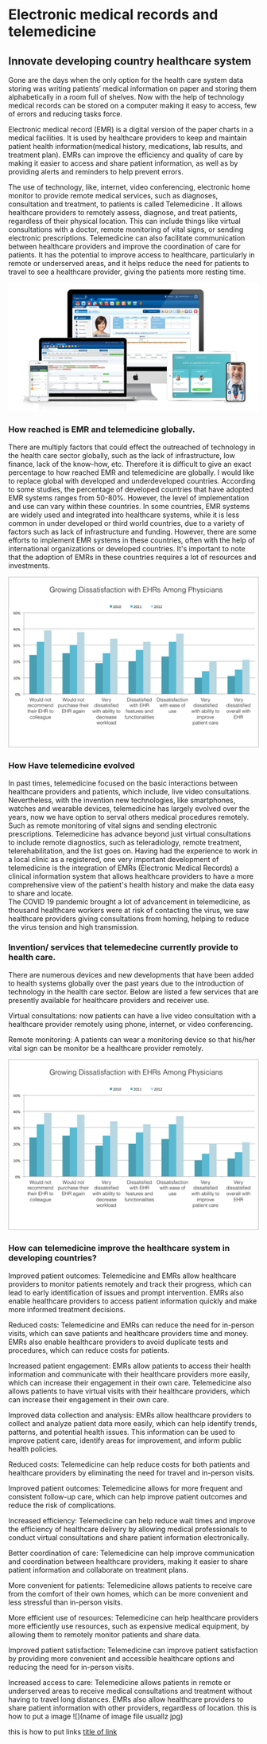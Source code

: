#  Electronic medical records and telemedicine

## Innovate developing country healthcare system

Gone are the days when the only option for the health care system data storing was writing patients’ medical information on paper and storing them alphabetically in a room full of shelves. Now with the help of technology medical records can be stored on a computer making it easy to access, few of errors and reducing tasks force. 

Electronic medical record (EMR) is a digital version of the paper charts in a medical facilities. It is used by healthcare providers to keep and maintain patient health information(medical history, medications, lab results, and treatment plan). EMRs can improve the efficiency and quality of care by making it easier to access and share patient information, as well as by providing alerts and reminders to help prevent errors. 

The use of technology, like, internet, video conferencing, electronic home monitor to provide remote medical services, such as diagnoses, consultation and treatment, to patients is called Telemedicine . It allows healthcare providers to remotely assess, diagnose, and treat patients, regardless of their physical location. This can include things like virtual consultations with a doctor, remote monitoring of vital signs, or sending electronic prescriptions. Telemedicine can also facilitate communication between healthcare providers and improve the coordination of care for patients. It has the potential to improve access to healthcare, particularly in remote or underserved areas, and it helps reduce the need for patients to travel to see a healthcare provider, giving the patients more resting time. 

![](imr.jpeg)

### How reached is EMR and telemedicine globally. 
There are multiply factors that could effect the outreached of technology in the health care sector globally, such as the lack of infrastructure, low finance, lack of the know-how, etc. Therefore it is difficult to give an exact percentage to how reached EMR and telemedicine are globally. I would like to replace global with developed and underdeveloped countries. According to some studies, the percentage of developed countries that have adopted EMR systems ranges from 50-80%. However, the level of implementation and use can vary within these countries. In some countries, EMR systems are widely used and integrated into healthcare systems, while it is less common in under developed or third world countries, due to a variety of factors such as lack of infrastructure and funding. However, there are some efforts to implement EMR systems in these countries, often with the help of international organizations or developed countries. It's important to note that the adoption of EMRs in these countries requires a lot of resources and investments. 

![](graph.jpeg)

### How Have telemedicine evolved
In past times, telemedicine focused on the basic interactions between healthcare providers and patients, which include, live video consultations. Nevertheless, with the invention new technologies, like smartphones, watches and wearable devices, telemedicine has largely evolved over the years, now we have option to serval others medical procedures remotely. Such as remote monitoring of vital signs and sending electronic prescriptions. 
Telemedicine has advance beyond just virtual consultations to include remote diagnostics, such as teleradiology, remote treatment, telerehabilitation, and the list goes on. 
Having had the experience to work in a local clinic as a registered,  one very important development of telemedicine is the integration of EMRs (Electronic Medical Records) a clinical information system that allows healthcare providers to have a more comprehensive view of the patient's health history and make the data easy to share and locate.  
The COVID 19 pandemic brought a lot of advancement in telemedicine, as thousand healthcare workers were at risk of contacting the virus, we saw healthcare providers giving consultations from homing, helping to reduce the virus tension and high transmission. 

### Invention/ services that telemedecine currently provide to health care.  

There are numerous devices and new developments that have been added to health systems globally over the past years due to the introduction of technology in the health care sector. Below are listed a few services that are presently available for healthcare providers and receiver use.  

Virtual consultations: now patients can have a live video consultation with a healthcare provider remotely using phone, internet, or video conferencing. 

Remote monitoring: A patients can wear a monitoring device so that his/her vital sign can be monitor be a healthcare provider remotely.  

![](graph.jpeg)

### How can telemedicine improve the healthcare system in developing countries?  

  
Improved patient outcomes: Telemedicine and EMRs allow healthcare providers to monitor patients remotely and track their progress, which can lead to early identification of issues and prompt intervention. EMRs also enable healthcare providers to access patient information quickly and make more informed treatment decisions. 

Reduced costs: Telemedicine and EMRs can reduce the need for in-person visits, which can save patients and healthcare providers time and money. EMRs also enable healthcare providers to avoid duplicate tests and procedures, which can reduce costs for patients. 

Increased patient engagement: EMRs allow patients to access their health information and communicate with their healthcare providers more easily, which can increase their engagement in their own care. Telemedicine also allows patients to have virtual visits with their healthcare providers, which can increase their engagement in their own care. 

Improved data collection and analysis: EMRs allow healthcare providers to collect and analyze patient data more easily, which can help identify trends, patterns, and potential health issues. This information can be used to improve patient care, identify areas for improvement, and inform public health policies. 

 

Reduced costs: Telemedicine can help reduce costs for both patients and healthcare providers by eliminating the need for travel and in-person visits. 

Improved patient outcomes: Telemedicine allows for more frequent and consistent follow-up care, which can help improve patient outcomes and reduce the risk of complications. 

Increased efficiency: Telemedicine can help reduce wait times and improve the efficiency of healthcare delivery by allowing medical professionals to conduct virtual consultations and share patient information electronically. 

Better coordination of care: Telemedicine can help improve communication and coordination between healthcare providers, making it easier to share patient information and collaborate on treatment plans. 

More convenient for patients: Telemedicine allows patients to receive care from the comfort of their own homes, which can be more convenient and less stressful than in-person visits. 

More efficient use of resources: Telemedicine can help healthcare providers more efficiently use resources, such as expensive medical equipment, by allowing them to remotely monitor patients and share data. 

Improved patient satisfaction: Telemedicine can improve patient satisfaction by providing more convenient and accessible healthcare options and reducing the need for in-person visits. 

Increased access to care: Telemedicine allows patients in remote or underserved areas to receive medical consultations and treatment without having to travel long distances. EMRs also allow healthcare providers to share patient information with other providers, regardless of location. 
this is how to put a image ![](name of image file usuallz jpg)

this is how to put links [title of link](link)
